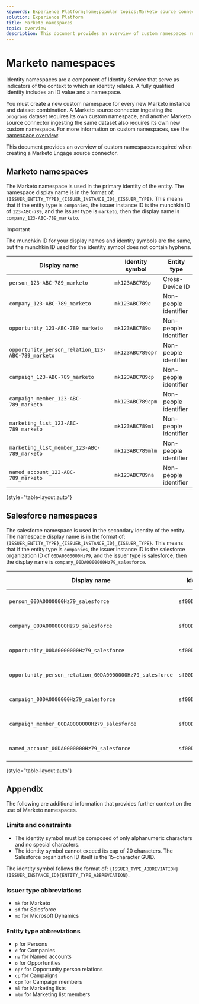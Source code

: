 ```yaml
---
keywords: Experience Platform;home;popular topics;Marketo source connector;Marketo connector;Marketo source;Marketo
solution: Experience Platform
title: Marketo namespaces 
topic: overview
description: This document provides an overview of custom namespaces required when creating a Marketo Engage source connector.
---
```


# Marketo namespaces 

Identity namespaces are a component of Identity Service that serve as indicators of the context to which an identity relates. A fully qualified identity includes an ID value and a namespace.

You must create a new custom namespace for every new Marketo instance and dataset combination. A Marketo source connector ingesting the `programs` dataset requires its own custom namespace, and another Marketo source connector ingesting the same dataset also requires its own new custom namespace. For more information on custom namespaces, see the [namespace overview](https://experienceleague.adobe.com/docs/experience-platform/identity/namespaces.html?lang=en#managing-custom-namespaces).

This document provides an overview of custom namespaces required when creating a Marketo Engage source connector.

## Marketo namespaces

The Marketo namespace is used in the primary identity of the entity. The namespace display name is in the format of: `{ISSUER_ENTITY_TYPE}_{ISSUER_INSTANCE_ID}_{ISSUER_TYPE}`. This means that if the entity type is `companies`, the issuer instance ID is the munchkin ID of `123-ABC-789`, and the issuer type is `marketo`, then the display name is `company_123-ABC-789_marketo`.

>[!IMPORTANT]
>
>The munchkin ID for your display names and identity symbols are the same, but the munchkin ID used for the identity symbol does not contain hyphens.

| Display name | Identity symbol | Entity type |
| --- | --- | --- |
| `person_123-ABC-789_marketo` | `mk123ABC789p` | Cross-Device ID |
| `company_123-ABC-789_marketo` | `mk123ABC789c` | Non-people identifier |
| `opportunity_123-ABC-789_marketo` | `mk123ABC789o` | Non-people identifier |
| `opportunity_person_relation_123-ABC-789_marketo` | `mk123ABC789opr` | Non-people identifier |
| `campaign_123-ABC-789_marketo` | `mk123ABC789cp` | Non-people identifier |
| `campaign_member_123-ABC-789_marketo` | `mk123ABC789cpm` | Non-people identifier |
| `marketing_list_123-ABC-789_marketo` | `mk123ABC789ml` | Non-people identifier |
| `marketing_list_member_123-ABC-789_marketo` | `mk123ABC789mlm` | Non-people identifier |
| `named_account_123-ABC-789_marketo` |`mk123ABC789na` | Non-people identifier |

{style="table-layout:auto"}

## Salesforce namespaces

The salesforce namespace is used in the secondary identity of the entity. The namespace display name is in the format of: `{ISSUER_ENTITY_TYPE}_{ISSUER_INSTANCE_ID}_{ISSUER_TYPE}`. This means that if the entity type is `companies`, the issuer instance ID is the salesforce organization ID of `00DA0000000Hz79`, and the issuer type is salesforce, then the display name is `company_00DA0000000Hz79_salesforce`.

| Display name | Identity symbol | Entity type |
| --- | --- | --- |
| `person_00DA0000000Hz79_salesforce` | `sf00DA0000000Hz79p` | Cross-Device ID |
| `company_00DA0000000Hz79_salesforce` | `sf00DA0000000Hz79c` | Non-people identifier |
| `opportunity_00DA0000000Hz79_salesforce` | `sf00DA0000000Hz79o` | Non-people identifier |
| `opportunity_person_relation_00DA0000000Hz79_salesforce` | `sf00DA0000000Hz79opr` | Non-people identifier |
| `campaign_00DA0000000Hz79_salesforce` | `sf00DA0000000Hz79cp` | Non-people identifier |
| `campaign_member_00DA0000000Hz79_salesforce` |  `sf00DA0000000Hz79cpm` | Non-people identifier |
| `named_account_00DA0000000Hz79_salesforce` |`sf00DA0000000Hz79na` | Non-people identifier |

{style="table-layout:auto"}

## Appendix

The following are additional information that provides further context on the use of Marketo namespaces.

### Limits and constraints

* The identity symbol must be composed of only alphanumeric characters and no special characters.
* The identity symbol cannot exceed its cap of 20 characters. The Salesforce organization ID itself is the 15-character GUID.

The identity symbol follows the format of: `{ISSUER_TYPE_ABBREVIATION}{ISSUER_INSTANCE_ID}{ENTITY_TYPE_ABBREVIATION}`.

### Issuer type abbreviations

* `mk` for Marketo
* `sf` for Salesforce
* `md` for Microsoft Dynamics

### Entity type abbreviations

* `p` for Persons
* `c` for Companies
* `na` for Named accounts
* `o` for Opportunities
* `opr` for Opportunity person relations
* `cp` for Campaigns
* `cpm` for Campaign members
* `ml` for Marketing lists
* `mlm` for Marketing list members
